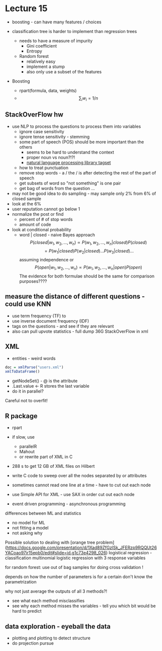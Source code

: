 Lecture 15
==========
* boosting - can have many features / choices

* classification tree is harder to implement than regression trees 
	* needs to have a measure of impurity  
	  	* Gini coefficient 
		* Entropy 
	* Random forest 
		* relatively easy 
		* implement a stump  
		* also only use a subset of the features 
* Boosting 
  	* rpart(formula, data, weights)
	* $$\sum_i w_i = 1/n$$


StackOverFlow hw
---------------
* use NLP to process the questions to process them into variables 
  	* ignore case sensitivity 
	* ignore tense sensitivity - stemming  
	* some part of speech (POS) should be more important than the others 
		* seems to be hard to understand the context 
		* proper noun vs noun?!?!
		* [natural language processing library tagset](http://www.computing.dcu.ie/~acahill/tagset.html) 
	* how to treat punctuation  
	* remove stop words - a / the / is after detecting the rest of the
 part of speech
	* get subsets of word so "not something" is one pair 
	* get bag of words from the question ...
* may not be good idea to do sampling - may sample only 2% from 6% of closed sample
* look at the 6% 
* user reputation cannot go below 1
* normalize the post or find
	* percent of # of stop words 
	* amount of code 
* look at conditional probability 
  	* word | closed - naive Bayes approach  
$$P(closed | w_1, w_2, ..., w_n) \propto P(w_1, w_2,..., w_n |closed)
P(closed)$$
$$= P(w_1 | closed) P(w_2 | closed)... P(w_3 | closed) ...$$
assuming independence
or
$$P(open | w_1, w_2, ..., w_n) \propto P(w_1, w_2,..., w_n |open) P(open)$$
The evidence for both formulae should be the same for comparison purposes????

measure the distance of different questions - could use KNN 
---------------------------------
* use term frequency (TF) to 
* use inverse document frequency (IDF)
* tags on the questions - and see if they are relevant  
* also can pull upvote statistics - full dump 36G StackOverFlow in xml 

XML
---
* entities - weird words 
```r
doc = xmlParse("users.xml")
xmlToDataFrame()
```
* getNodeSet() - @ is the attribute  
* .Last.value <- R stores the last variable 
* do it in parallel?

Careful not to overfit!

R package 
--------
* rpart
* if slow, use 
	* parallelR
	* Mahout 
	* or rewrite part of XML in C 

* 288 s to get 12 GB of XML files on Hilbert 
* write C code to sweep over all the nodes separated by <tags></tags> or
attributes  
* sometimes cannot read one line at a time - have to cut out each node  
* use Simple API for XML - use SAX in order cut out each node  
* event driven programming - asynchronous programming  

differences between ML and statistics 
* no model for ML
* not fitting a model 
* not asking why 

Possible solution to dealing with [orange tree problem] 
(https://docs.google.com/presentation/d/1Xad89ZfGzlSk_JFERzp9RQQUt26YACoao97ir15epb0/edit#slide=id.g1c73e4298_026)
logistical regression - classification
multinomial logistic regression with 3 response variables 

for random forest:
use out of bag samples for doing cross validation !

depends on how the number of parameters is for a certain 
don't know the parametrization 

why not just average the outputs of all 3 methods?!
* see what each method misclassifies 
* see why each method misses the variables - tell you which bit would be
hard to predict  


data exploration - eyeball the data
---------------
* plotting and plotting to detect structure
* do projection pursue


